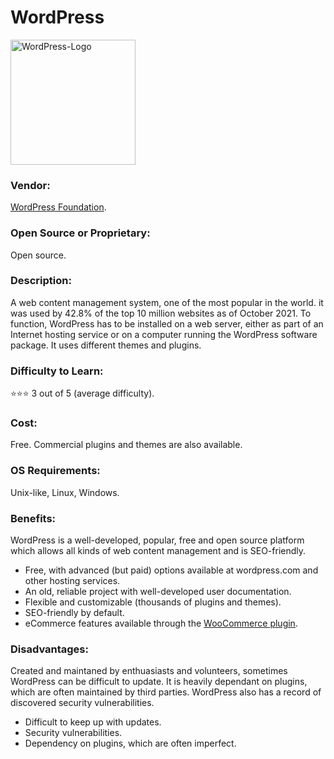 # WordPress
 <img src="WordPress-Logo-2008-present.jpg" alt="WordPress-Logo" width="200"/>
 
### Vendor:  
[WordPress Foundation](https://wordpress.com/).

### Open Source or Proprietary:
Open source.

### Description:
A web content management system, one of the most popular in the world. it was used by 42.8% of the top 10 million websites as of October 2021. To function, WordPress has to be installed on a web server, either as part of an Internet hosting service or on a computer running the WordPress software package. It uses different themes and plugins.

### Difficulty to Learn:
⭐⭐⭐ 3 out of 5 (average difficulty).

### Cost:
Free. Commercial plugins and themes are also available.

### OS Requirements:
Unix-like, Linux, Windows.

### Benefits:
WordPress is a well-developed, popular, free and open source platform which allows all kinds of web content management and is SEO-friendly.
* Free, with advanced (but paid) options available at wordpress.com and other hosting services.
* An old, reliable project with well-developed user documentation.
* Flexible and customizable (thousands of plugins and themes).
* SEO-friendly by default.
* eCommerce features available through the [WooCommerce plugin](https://wordpress.org/plugins/woocommerce/).

### Disadvantages:
Created and maintaned by enthuasiasts and volunteers, sometimes WordPress can be difficult to update. It is heavily dependant on plugins, which are often maintained by third parties. WordPress also has a record of discovered security vulnerabilities.
* Difficult to keep up with updates.
* Security vulnerabilities.
* Dependency on plugins, which are often imperfect.
